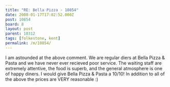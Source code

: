 ```yaml
---
title: "RE: Bella Pizza - 10854"
date: 2008-01-17T17:02:52.000Z
post: 10854
board: 8
layout: post
parent: 10312
tags: [folkestone, kent]
permalink: /m/10854/
---
```

I am astounded at the above comment.  We are regular diers at Bella Pizza & Pasta and we have never ever recieved poor service.  The waiting staff are extremely attentive, the food is superb, and the general atmosphere is one of happy diners.  I would give Bella Pizza & Pasta a 10/10!  In addition to all of the above the prices are VERY reasonable :)

